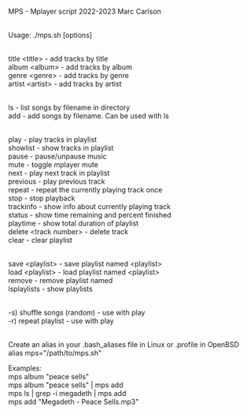   MPS - Mplayer script 2022-2023 Marc Carlson<br><br>

  Usage: ./mps.sh [options]<br><br>

  title \<title\> - add tracks by title<br>
  album \<album\> - add tracks by album<br>
  genre \<genre\> - add tracks by genre<br>
  artist \<artist\> - add tracks by artist<br><br>

  ls - list songs by filename in directory<br>
  add - add songs by filename. Can be used with ls<br><br>

  play - play tracks in playlist<br>
  showlist - show tracks in playlist<br>
  pause - pause/unpause music<br>
  mute - toggle mplayer mute<br>
  next - play next track in playlist<br>
  previous - play previous track<br>
  repeat - repeat the currently playing track once<br>
  stop - stop playback<br>
  trackinfo - show info about currently playing track<br>
  status - show time remaining and percent finished<br>
  playtime - show total duration of playlist<br>
  delete \<track number\> - delete track<br>
  clear - clear playlist<br><br>

  save \<playlist\> - save playlist named \<playlist\><br>
  load \<playlist\> - load playlist named \<playlist\><br>
  remove <playlist> - remove playlist named <playlist><br>
  lsplaylists - show playlists<br><br>

  -s) shuffle songs (random) - use with play<br>
  -r) repeat playlist - use with play<br><br>

Create an alias in your .bash_aliases file in Linux or .profile in OpenBSD<br>
alias mps="/path/to/mps.sh"<br>

Examples:<br>
mps album "peace sells"<br>
mps album "peace sells" | mps add<br>
mps ls | grep -i megadeth | mps add<br>
mps add "Megadeth - Peace Sells.mp3"<br>
